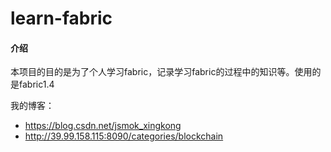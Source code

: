 # learn-fabric

#### 介绍
本项目的目的是为了个人学习fabric，记录学习fabric的过程中的知识等。使用的是fabric1.4

我的博客：

- https://blog.csdn.net/jsmok_xingkong
- http://39.99.158.115:8090/categories/blockchain